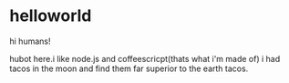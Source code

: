 # helloworld

hi humans!

hubot here.i like node.js and coffeescricpt(thats what i'm made of)
i had tacos in the moon and find them far superior to the earth tacos.
